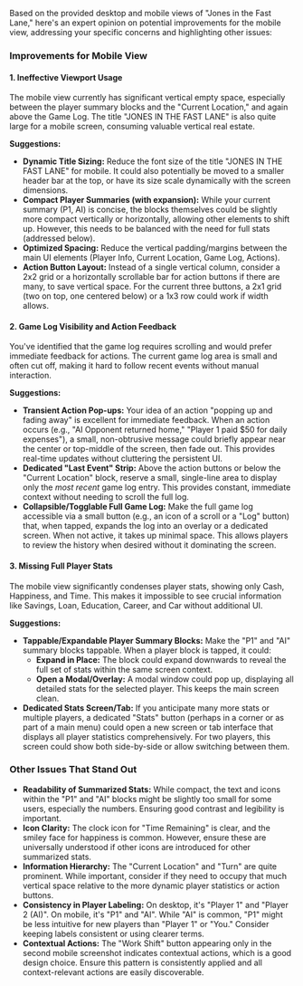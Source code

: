 Based on the provided desktop and mobile views of "Jones in the Fast Lane," here's an expert opinion on potential improvements for the mobile view, addressing your specific concerns and highlighting other issues:

### Improvements for Mobile View

#### 1. Ineffective Viewport Usage

The mobile view currently has significant vertical empty space, especially between the player summary blocks and the "Current Location," and again above the Game Log. The title "JONES IN THE FAST LANE" is also quite large for a mobile screen, consuming valuable vertical real estate.

**Suggestions:**

*   **Dynamic Title Sizing:** Reduce the font size of the title "JONES IN THE FAST LANE" for mobile. It could also potentially be moved to a smaller header bar at the top, or have its size scale dynamically with the screen dimensions.
*   **Compact Player Summaries (with expansion):** While your current summary (P1, AI) is concise, the blocks themselves could be slightly more compact vertically or horizontally, allowing other elements to shift up. However, this needs to be balanced with the need for full stats (addressed below).
*   **Optimized Spacing:** Reduce the vertical padding/margins between the main UI elements (Player Info, Current Location, Game Log, Actions).
*   **Action Button Layout:** Instead of a single vertical column, consider a 2x2 grid or a horizontally scrollable bar for action buttons if there are many, to save vertical space. For the current three buttons, a 2x1 grid (two on top, one centered below) or a 1x3 row could work if width allows.

#### 2. Game Log Visibility and Action Feedback

You've identified that the game log requires scrolling and would prefer immediate feedback for actions. The current game log area is small and often cut off, making it hard to follow recent events without manual interaction.

**Suggestions:**

*   **Transient Action Pop-ups:** Your idea of an action "popping up and fading away" is excellent for immediate feedback. When an action occurs (e.g., "AI Opponent returned home," "Player 1 paid \$50 for daily expenses"), a small, non-obtrusive message could briefly appear near the center or top-middle of the screen, then fade out. This provides real-time updates without cluttering the persistent UI.
*   **Dedicated "Last Event" Strip:** Above the action buttons or below the "Current Location" block, reserve a small, single-line area to display only the *most recent* game log entry. This provides constant, immediate context without needing to scroll the full log.
*   **Collapsible/Togglable Full Game Log:** Make the full game log accessible via a small button (e.g., an icon of a scroll or a "Log" button) that, when tapped, expands the log into an overlay or a dedicated screen. When not active, it takes up minimal space. This allows players to review the history when desired without it dominating the screen.

#### 3. Missing Full Player Stats

The mobile view significantly condenses player stats, showing only Cash, Happiness, and Time. This makes it impossible to see crucial information like Savings, Loan, Education, Career, and Car without additional UI.

**Suggestions:**

*   **Tappable/Expandable Player Summary Blocks:** Make the "P1" and "AI" summary blocks tappable. When a player block is tapped, it could:
    *   **Expand in Place:** The block could expand downwards to reveal the full set of stats within the same screen context.
    *   **Open a Modal/Overlay:** A modal window could pop up, displaying all detailed stats for the selected player. This keeps the main screen clean.
*   **Dedicated Stats Screen/Tab:** If you anticipate many more stats or multiple players, a dedicated "Stats" button (perhaps in a corner or as part of a main menu) could open a new screen or tab interface that displays all player statistics comprehensively. For two players, this screen could show both side-by-side or allow switching between them.

### Other Issues That Stand Out

*   **Readability of Summarized Stats:** While compact, the text and icons within the "P1" and "AI" blocks might be slightly too small for some users, especially the numbers. Ensuring good contrast and legibility is important.
*   **Icon Clarity:** The clock icon for "Time Remaining" is clear, and the smiley face for happiness is common. However, ensure these are universally understood if other icons are introduced for other summarized stats.
*   **Information Hierarchy:** The "Current Location" and "Turn" are quite prominent. While important, consider if they need to occupy that much vertical space relative to the more dynamic player statistics or action buttons.
*   **Consistency in Player Labeling:** On desktop, it's "Player 1" and "Player 2 (AI)". On mobile, it's "P1" and "AI". While "AI" is common, "P1" might be less intuitive for new players than "Player 1" or "You." Consider keeping labels consistent or using clearer terms.
*   **Contextual Actions:** The "Work Shift" button appearing only in the second mobile screenshot indicates contextual actions, which is a good design choice. Ensure this pattern is consistently applied and all context-relevant actions are easily discoverable.